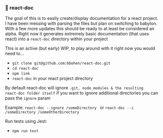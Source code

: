 ### :ledger: react-doc

The goal of this is to easily create/display documentation for a react project. I have been messing with parsing the files but plan on switching to babylon. With a few more updates this should be ready to at least be considered an alpha. Right now it generates extremely basic documentation (that uses react) into a `react-doc` directory within your project

This is an active (but early) WIP, to play around with it right now you would need to...

- `git clone git@github.com:bbohen/react-doc.git`
- `cd react-doc`
- `npm link`
- `react-doc` in your react project directory

By default react-doc will ignore `.git, node_modules & the resulting react-doc folder itself` if you want to ignore additional directories you can pass the `ignore` param

Example: `react-doc --ignore /someDirectory ` or `react-doc --i /someDirectory /someOtherDirectory`

Run tests using Jest:

- `npm run test`
